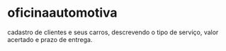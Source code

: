# oficinaautomotiva
cadastro de clientes e seus carros, descrevendo o tipo de serviço, valor acertado e prazo de entrega.
